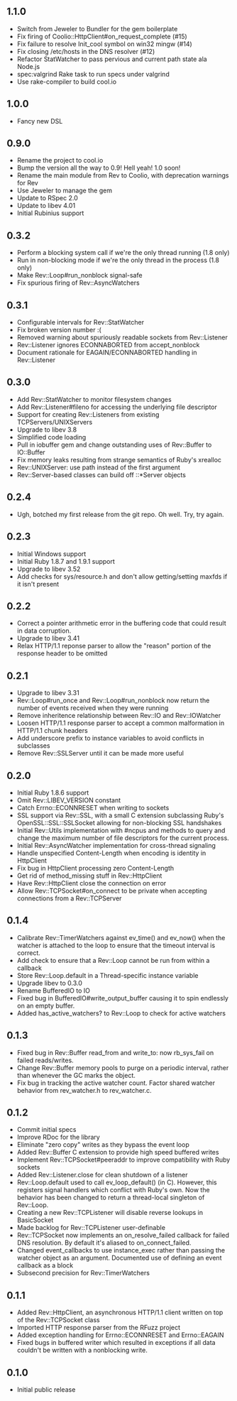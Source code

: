 1.1.0
-----

* Switch from Jeweler to Bundler for the gem boilerplate
* Fix firing of Coolio::HttpClient#on_request_complete (#15)
* Fix failure to resolve Init_cool symbol on win32 mingw (#14)
* Fix closing /etc/hosts in the DNS resolver (#12)
* Refactor StatWatcher to pass pervious and current path state ala Node.js
* spec:valgrind Rake task to run specs under valgrind
* Use rake-compiler to build cool.io

1.0.0
-----

* Fancy new DSL

0.9.0
-----

* Rename the project to cool.io
* Bump the version all the way to 0.9! Hell yeah! 1.0 soon!
* Rename the main module from Rev to Coolio, with deprecation warnings for Rev
* Use Jeweler to manage the gem
* Update to RSpec 2.0
* Update to libev 4.01
* Initial Rubinius support

0.3.2
-----

* Perform a blocking system call if we're the only thread running (1.8 only)
* Run in non-blocking mode if we're the only thread in the process (1.8 only)
* Make Rev::Loop#run_nonblock signal-safe
* Fix spurious firing of Rev::AsyncWatchers

0.3.1
-----

* Configurable intervals for Rev::StatWatcher
* Fix broken version number :(
* Removed warning about spuriously readable sockets from Rev::Listener
* Rev::Listener ignores ECONNABORTED from accept_nonblock
* Document rationale for EAGAIN/ECONNABORTED handling in Rev::Listener

0.3.0
-----

* Add Rev::StatWatcher to monitor filesystem changes
* Add Rev::Listener#fileno for accessing the underlying file descriptor
* Support for creating Rev::Listeners from existing TCPServers/UNIXServers
* Upgrade to libev 3.8
* Simplified code loading
* Pull in iobuffer gem and change outstanding uses of Rev::Buffer to IO::Buffer
* Fix memory leaks resulting from strange semantics of Ruby's xrealloc
* Rev::UNIXServer: use path instead of the first argument
* Rev::Server-based classes can build off ::*Server objects

0.2.4
-----

* Ugh, botched my first release from the git repo.  Oh well.  Try, try again.

0.2.3
-----

* Initial Windows support
* Initial Ruby 1.8.7 and 1.9.1 support
* Upgrade to libev 3.52
* Add checks for sys/resource.h and don't allow getting/setting maxfds if it
  isn't present

0.2.2
-----

* Correct a pointer arithmetic error in the buffering code that could result
  in data corruption.
* Upgrade to libev 3.41
* Relax HTTP/1.1 reponse parser to allow the "reason" portion of the response
  header to be omitted

0.2.1
-----

* Upgrade to libev 3.31
* Rev::Loop#run_once and Rev::Loop#run_nonblock now return the number of events
  received when they were running
* Remove inheritence relationship between Rev::IO and Rev::IOWatcher
* Loosen HTTP/1.1 response parser to accept a common malformation in HTTP/1.1
  chunk headers
* Add underscore prefix to instance variables to avoid conflicts in subclasses
* Remove Rev::SSLServer until it can be made more useful

0.2.0
-----

* Initial Ruby 1.8.6 support
* Omit Rev::LIBEV_VERSION constant
* Catch Errno::ECONNRESET when writing to sockets
* SSL support via Rev::SSL, with a small C extension subclassing Ruby's
  OpenSSL::SSL::SSLSocket allowing for non-blocking SSL handshakes
* Initial Rev::Utils implementation with #ncpus and methods to query and
  change the maximum number of file descriptors for the current process.
* Initial Rev::AsyncWatcher implementation for cross-thread signaling
* Handle unspecified Content-Length when encoding is identity in HttpClient
* Fix bug in HttpClient processing zero Content-Length
* Get rid of method_missing stuff in Rev::HttpClient
* Have Rev::HttpClient close the connection on error
* Allow Rev::TCPSocket#on_connect to be private when accepting connections
  from a Rev::TCPServer

0.1.4
-----

* Calibrate Rev::TimerWatchers against ev_time() and ev_now() when the watcher
  is attached to the loop to ensure that the timeout interval is correct.
* Add check to ensure that a Rev::Loop cannot be run from within a callback
* Store Rev::Loop.default in a Thread-specific instance variable
* Upgrade libev to 0.3.0
* Rename BufferedIO to IO
* Fixed bug in BufferedIO#write_output_buffer causing it to spin endlessly on
  an empty buffer.
* Added has_active_watchers? to Rev::Loop to check for active watchers

0.1.3
-----

* Fixed bug in Rev::Buffer read_from and write_to: now rb_sys_fail on failed
  reads/writes.
* Change Rev::Buffer memory pools to purge on a periodic interval, rather than
  whenever the GC marks the object.
* Fix bug in tracking the active watcher count.  Factor shared watcher behavior
  from rev_watcher.h to rev_watcher.c.

0.1.2
-----

* Commit initial specs
* Improve RDoc for the library
* Eliminate "zero copy" writes as they bypass the event loop
* Added Rev::Buffer C extension to provide high speed buffered writes
* Implement Rev::TCPSocket#peeraddr to improve compatibility with Ruby sockets
* Added Rev::Listener.close for clean shutdown of a listener
* Rev::Loop.default used to call ev_loop_default() (in C).  However, this
  registers signal handlers which conflict with Ruby's own.  Now the behavior
  has been changed to return a thread-local singleton of Rev::Loop.
* Creating a new Rev::TCPListener will disable reverse lookups in BasicSocket
* Made backlog for Rev::TCPListener user-definable
* Rev::TCPSocket now implements an on_resolve_failed callback for failed DNS
  resolution.  By default it's aliased to on_connect_failed.
* Changed event_callbacks to use instance_exec rather than passing the
  watcher object as an argument.  Documented use of defining an event
  callback as a block
* Subsecond precision for Rev::TimerWatchers

0.1.1
-----

* Added Rev::HttpClient, an asynchronous HTTP/1.1 client written on top of
  the Rev::TCPSocket class
* Imported HTTP response parser from the RFuzz project
* Added exception handling for Errno::ECONNRESET and Errno::EAGAIN
* Fixed bugs in buffered writer which resulted in exceptions if all data
  couldn't be written with a nonblocking write.

0.1.0
-----

* Initial public release